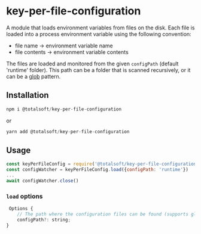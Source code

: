 # key-per-file-configuration

A module that loads environment variables from files on the disk. Each file is loaded into a process environment variable using the following convention:
- file name -> environment variable name
- file contents -> environment variable contents


The files are loaded and monitored from the given `configPath` (default 'runtime' folder). This path can be a folder that is scanned recursively, or it can be a [glob](https://github.com/isaacs/node-glob#glob-primer) pattern.

## Installation

```javascript
npm i @totalsoft/key-per-file-configuration
```

or

```javascript
yarn add @totalsoft/key-per-file-configuration
```

## Usage

```javascript
const keyPerFileConfig = require('@totalsoft/key-per-file-configuration')
const configWatcher = keyPerFileConfig.load({configPath: 'runtime'})
...
await configWatcher.close()
```


###  `load` options


```javascript
 Options {
    // The path where the configuration files can be found (supports glob)
    configPath?: string;
}
```
